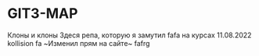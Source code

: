 # GIT3-MAP
Клоны и клоны
Здеся репа, которую я замутил fafa на курсах 11.08.2022
kollision
fa
~Изменил прям на сайте~
fafrg
